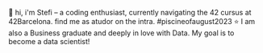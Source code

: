   🌸 hi, i'm Stefi – a coding enthusiast, currently navigating the 42 cursus at 42Barcelona. find me as atudor on the intra. #piscineofaugust2023
  ⭐️ I am also a Business graduate and deeply in love with Data. My goal is to become a data scientist!
